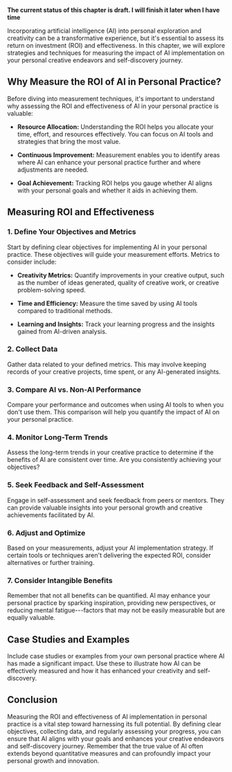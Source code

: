 **The current status of this chapter is draft. I will finish it later when I have time**

Incorporating artificial intelligence (AI) into personal exploration and creativity can be a transformative experience, but it's essential to assess its return on investment (ROI) and effectiveness. In this chapter, we will explore strategies and techniques for measuring the impact of AI implementation on your personal creative endeavors and self-discovery journey.

**Why Measure the ROI of AI in Personal Practice?**
---------------------------------------------------

Before diving into measurement techniques, it's important to understand why assessing the ROI and effectiveness of AI in your personal practice is valuable:

* **Resource Allocation:** Understanding the ROI helps you allocate your time, effort, and resources effectively. You can focus on AI tools and strategies that bring the most value.

* **Continuous Improvement:** Measurement enables you to identify areas where AI can enhance your personal practice further and where adjustments are needed.

* **Goal Achievement:** Tracking ROI helps you gauge whether AI aligns with your personal goals and whether it aids in achieving them.

**Measuring ROI and Effectiveness**
-----------------------------------

### **1. Define Your Objectives and Metrics**

Start by defining clear objectives for implementing AI in your personal practice. These objectives will guide your measurement efforts. Metrics to consider include:

* **Creativity Metrics:** Quantify improvements in your creative output, such as the number of ideas generated, quality of creative work, or creative problem-solving speed.

* **Time and Efficiency:** Measure the time saved by using AI tools compared to traditional methods.

* **Learning and Insights:** Track your learning progress and the insights gained from AI-driven analysis.

### **2. Collect Data**

Gather data related to your defined metrics. This may involve keeping records of your creative projects, time spent, or any AI-generated insights.

### **3. Compare AI vs. Non-AI Performance**

Compare your performance and outcomes when using AI tools to when you don't use them. This comparison will help you quantify the impact of AI on your personal practice.

### **4. Monitor Long-Term Trends**

Assess the long-term trends in your creative practice to determine if the benefits of AI are consistent over time. Are you consistently achieving your objectives?

### **5. Seek Feedback and Self-Assessment**

Engage in self-assessment and seek feedback from peers or mentors. They can provide valuable insights into your personal growth and creative achievements facilitated by AI.

### **6. Adjust and Optimize**

Based on your measurements, adjust your AI implementation strategy. If certain tools or techniques aren't delivering the expected ROI, consider alternatives or further training.

### **7. Consider Intangible Benefits**

Remember that not all benefits can be quantified. AI may enhance your personal practice by sparking inspiration, providing new perspectives, or reducing mental fatigue---factors that may not be easily measurable but are equally valuable.

**Case Studies and Examples**
-----------------------------

Include case studies or examples from your own personal practice where AI has made a significant impact. Use these to illustrate how AI can be effectively measured and how it has enhanced your creativity and self-discovery.

**Conclusion**
--------------

Measuring the ROI and effectiveness of AI implementation in personal practice is a vital step toward harnessing its full potential. By defining clear objectives, collecting data, and regularly assessing your progress, you can ensure that AI aligns with your goals and enhances your creative endeavors and self-discovery journey. Remember that the true value of AI often extends beyond quantitative measures and can profoundly impact your personal growth and innovation.
